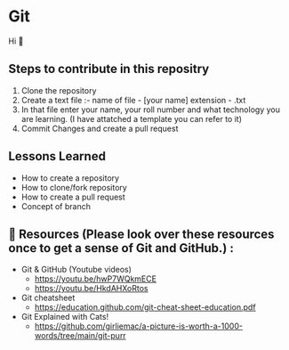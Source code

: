 
# Git 
Hi 👋



## Steps to contribute in this repositry
1.  Clone the repository
2.  Create a text file :- name of file - [your name]  extension - .txt 
3.  In that file enter your name, your roll number and what technology you are learning. (I have attatched a template you can refer to it)
4.  Commit Changes and create a pull request
       


## Lessons Learned
-   How to create a repository
-   How to clone/fork repository
-   How to create a pull request
-   Concept of branch


## 🔗 Resources (Please look over these resources once to get a sense of Git and GitHub.) :
 - Git  & GitHub (Youtube videos)
    - https://youtu.be/hwP7WQkmECE
    - https://youtu.be/HkdAHXoRtos
 - Git cheatsheet 
    - https://education.github.com/git-cheat-sheet-education.pdf
 - Git Explained with Cats! 
    - https://github.com/girliemac/a-picture-is-worth-a-1000-words/tree/main/git-purr


